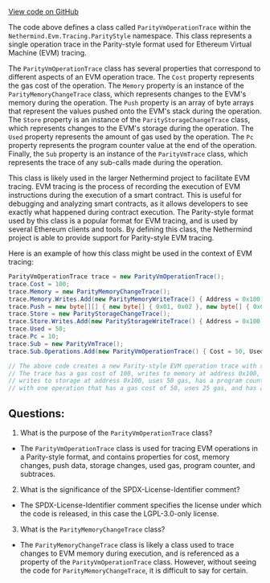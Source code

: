 [View code on GitHub](https://github.com/NethermindEth/nethermind/src/Nethermind/Nethermind.Evm/Tracing/ParityStyle/ParityVmOperationTrace.cs)

The code above defines a class called `ParityVmOperationTrace` within the `Nethermind.Evm.Tracing.ParityStyle` namespace. This class represents a single operation trace in the Parity-style format used for Ethereum Virtual Machine (EVM) tracing. 

The `ParityVmOperationTrace` class has several properties that correspond to different aspects of an EVM operation trace. The `Cost` property represents the gas cost of the operation. The `Memory` property is an instance of the `ParityMemoryChangeTrace` class, which represents changes to the EVM's memory during the operation. The `Push` property is an array of byte arrays that represent the values pushed onto the EVM's stack during the operation. The `Store` property is an instance of the `ParityStorageChangeTrace` class, which represents changes to the EVM's storage during the operation. The `Used` property represents the amount of gas used by the operation. The `Pc` property represents the program counter value at the end of the operation. Finally, the `Sub` property is an instance of the `ParityVmTrace` class, which represents the trace of any sub-calls made during the operation.

This class is likely used in the larger Nethermind project to facilitate EVM tracing. EVM tracing is the process of recording the execution of EVM instructions during the execution of a smart contract. This is useful for debugging and analyzing smart contracts, as it allows developers to see exactly what happened during contract execution. The Parity-style format used by this class is a popular format for EVM tracing, and is used by several Ethereum clients and tools. By defining this class, the Nethermind project is able to provide support for Parity-style EVM tracing. 

Here is an example of how this class might be used in the context of EVM tracing:

```csharp
ParityVmOperationTrace trace = new ParityVmOperationTrace();
trace.Cost = 100;
trace.Memory = new ParityMemoryChangeTrace();
trace.Memory.Writes.Add(new ParityMemoryWriteTrace() { Address = 0x100, Value = new byte[] { 0x01, 0x02, 0x03 } });
trace.Push = new byte[][] { new byte[] { 0x01, 0x02 }, new byte[] { 0x03, 0x04 } };
trace.Store = new ParityStorageChangeTrace();
trace.Store.Writes.Add(new ParityStorageWriteTrace() { Address = 0x100, Value = new byte[] { 0x05, 0x06, 0x07 } });
trace.Used = 50;
trace.Pc = 10;
trace.Sub = new ParityVmTrace();
trace.Sub.Operations.Add(new ParityVmOperationTrace() { Cost = 50, Used = 25, Pc = 20 });

// The above code creates a new Parity-style EVM operation trace with some example values.
// The trace has a gas cost of 100, writes to memory at address 0x100, pushes two values onto the stack,
// writes to storage at address 0x100, uses 50 gas, has a program counter value of 10, and has a sub-trace
// with one operation that has a gas cost of 50, uses 25 gas, and has a program counter value of 20.
```
## Questions: 
 1. What is the purpose of the `ParityVmOperationTrace` class?
- The `ParityVmOperationTrace` class is used for tracing EVM operations in a Parity-style format, and contains properties for cost, memory changes, push data, storage changes, used gas, program counter, and subtraces.

2. What is the significance of the SPDX-License-Identifier comment?
- The SPDX-License-Identifier comment specifies the license under which the code is released, in this case the LGPL-3.0-only license.

3. What is the `ParityMemoryChangeTrace` class?
- The `ParityMemoryChangeTrace` class is likely a class used to trace changes to EVM memory during execution, and is referenced as a property of the `ParityVmOperationTrace` class. However, without seeing the code for `ParityMemoryChangeTrace`, it is difficult to say for certain.